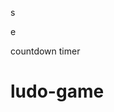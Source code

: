 

























s





















e






























countdown timer






















# ludo-game

















